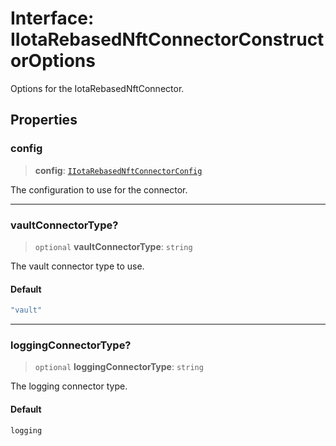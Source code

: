 # Interface: IIotaRebasedNftConnectorConstructorOptions

Options for the IotaRebasedNftConnector.

## Properties

### config

> **config**: [`IIotaRebasedNftConnectorConfig`](IIotaRebasedNftConnectorConfig.md)

The configuration to use for the connector.

***

### vaultConnectorType?

> `optional` **vaultConnectorType**: `string`

The vault connector type to use.

#### Default

```ts
"vault"
```

***

### loggingConnectorType?

> `optional` **loggingConnectorType**: `string`

The logging connector type.

#### Default

```ts
logging
```
